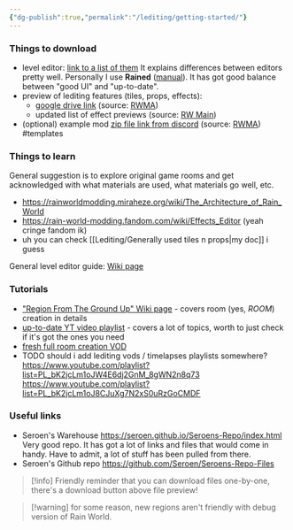 ```yaml
---
{"dg-publish":true,"permalink":"/lediting/getting-started/"}
---
```


### Things to download
- level editor: [link to a list of them](https://seroen.github.io/Seroens-Repo/info.html)
It explains differences between editors pretty well. Personally I use **Rained** ([manual](https://pkhead.github.io/rained/en/)). It has got good balance between "good UI" and "up-to-date". 
- preview of lediting features (tiles, props, effects):
    - [google drive link](https://drive.google.com/drive/u/0/folders/1mDhiQAi7CHkGy0Fd6Oi0s8tOZr7H152-) (source: [RWMA](https://discord.com/channels/1083481230839922688/1083506128010358915/1210363538397331567))
    - updated list of effect previews (source: [RW Main](https://discord.com/channels/291184728944410624/838185248981385256/1322828255190843412))
- (optional) example mod [zip file link from discord](https://nqywadcmwusjqlrg.public.blob.vercel-storage.com/notes/files/lediting/regionTemplate-uSyLk5ZX5XkDsNsaUn9NeCVu0Gz1lf.zip) (source: [RWMA](https://discord.com/channels/1083481230839922688/1083506128010358915/1268631425532563496)) #templates
### Things to learn
General suggestion is to explore original game rooms and get acknowledged with what materials are used, what materials go well, etc.
- https://rainworldmodding.miraheze.org/wiki/The_Architecture_of_Rain_World
- https://rain-world-modding.fandom.com/wiki/Effects_Editor (yeah cringe fandom ik)
- uh you can check [[Lediting/Generally used tiles n props\|my doc]] i guess

General level editor guide: [Wiki page](https://rainworldmodding.miraheze.org/wiki/Level_Editor)
### Tutorials
- ["Region From The Ground Up" Wiki page](https://rainworldmodding.miraheze.org/wiki/Region_From_The_Ground_Up) - covers room (yes, *ROOM*) creation in details
- [up-to-date YT video playlist](https://youtube.com/playlist?list=PLOpeR3bQUKEJIGBJ3TATHBLmNvZwyYioT) - covers a lot of topics, worth to just check if it's got the ones you need
- [fresh full room creation VOD](https://www.youtube.com/watch?v=SoDoDBdaZKw)
- TODO should i add lediting vods / timelapses playlists somewhere?
https://www.youtube.com/playlist?list=PL_bK2jcLm1oJW4E6dj2GnM_8gWN2n8q73
https://www.youtube.com/playlist?list=PL_bK2jcLm1oJ8CJuXg7N2xS0uRzGoCMDF
### Useful links
- Seroen's Warehouse 
https://seroen.github.io/Seroens-Repo/index.html
Very good repo. It has got a lot of links and files that would come in handy. Have to admit, a lot of stuff has been pulled from there.
- Seroen's Github repo
https://github.com/Seroen/Seroens-Repo-Files
> [!info] Friendly reminder that you can download files one-by-one, there's a download button above file preview!


> [!warning] for some reason, new regions aren't friendly with debug version of Rain World. 